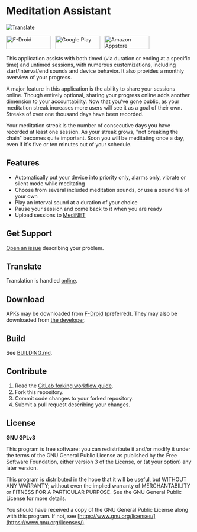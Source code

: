 # Meditation Assistant
[![Translate](https://hosted.weblate.org/widgets/meditation-assistant/-/svg-badge.svg)](https://medinet.rocketnine.space/translate/)

<a href="https://f-droid.org/packages/sh.ftp.rocketninelabs.meditationassistant.opensource/"><img width="121" height="36" alt="F-Droid" border="0" src="https://rocketnine.space/static/badge_fdroid_36.png"></a>
 &nbsp; <a href="https://play.google.com/store/apps/details?id=sh.ftp.rocketninelabs.meditationassistant"><img width="121" height="36" alt="Google Play" border="0" src="https://rocketnine.space/static/badge_google_36.png"></a>
 &nbsp; <a href="https://www.amazon.com/Rocket-Nine-Laboratories-Meditation-Assistant/dp/B00BQVZ9DU"><img width="121" height="36" alt="Amazon Appstore" border="0" src="https://rocketnine.space/static/badge_amazon_36.png"></a>

This application assists with both timed (via duration or ending at a specific time) and
untimed sessions, with numerous customizations, including start/interval/end sounds and
device behavior. It also provides a monthly overview of your progress.

A major feature in this application is the ability to share your sessions online. Though
entirely optional, sharing your progress online adds another dimension to your
accountability. Now that you've gone public, as your meditation streak increases more users
will see it as a goal of their own. Streaks of over one thousand days have been recorded.

Your meditation streak is the number of consecutive days you have recorded at least one
session. As your streak grows, "not breaking the chain" becomes quite important. Soon you
will be meditating once a day, even if it's five or ten minutes out of your schedule.

## Features

- Automatically put your device into priority only, alarms only, vibrate or silent mode while meditating
- Choose from several included meditation sounds, or use a sound file of your own
- Play an interval sound at a duration of your choice
- Pause your session and come back to it when you are ready
- Upload sessions to [MediNET](https://gitlab.com/tslocum/medinet)

## Get Support

[Open an issue](https://gitlab.com/tslocum/meditationassistant/issues) describing your problem.

## Translate

Translation is handled [online](https://medinet.rocketnine.space/translate/).

## Download

APKs may be downloaded from [F-Droid](https://f-droid.org/packages/sh.ftp.rocketninelabs.meditationassistant.opensource/) (preferred).
They may also be downloaded from [the developer](http://medinet.rocketnine.space/download/?sort=name&order=desc).

## Build

See [BUILDING.md](https://gitlab.com/tslocum/meditationassistant/blob/master/BUILDING.md).

## Contribute

 1. Read the [GitLab forking workflow guide](https://docs.gitlab.com/ee/workflow/forking_workflow.html).
 2. Fork this repository.
 3. Commit code changes to your forked repository.
 4. Submit a pull request describing your changes.

## License

**GNU GPLv3**

This program is free software: you can redistribute it and/or modify
it under the terms of the GNU General Public License as published by
the Free Software Foundation, either version 3 of the License, or
(at your option) any later version.

This program is distributed in the hope that it will be useful,
but WITHOUT ANY WARRANTY; without even the implied warranty of
MERCHANTABILITY or FITNESS FOR A PARTICULAR PURPOSE.  See the
GNU General Public License for more details.

You should have received a copy of the GNU General Public License
along with this program.  If not, see [https://www.gnu.org/licenses/](https://www.gnu.org/licenses/).
